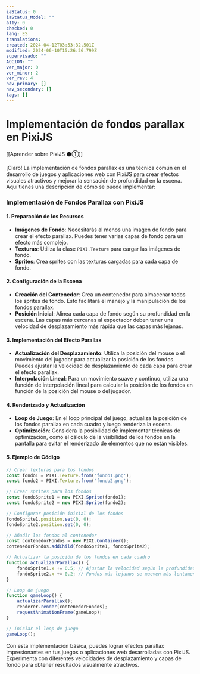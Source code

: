 ```yaml
---
iaStatus: 0
iaStatus_Model: ""
a11y: 0
checked: 0
lang: ES
translations: 
created: 2024-04-12T03:53:32.501Z
modified: 2024-06-10T15:26:26.799Z
supervisado: ""
ACCION: ""
ver_major: 0
ver_minor: 2
ver_rev: 4
nav_primary: []
nav_secondary: []
tags: []
---
```

# Implementación de fondos parallax en PixiJS

[[Aprender sobre PixiJS ⚫①]]

¡Claro! La implementación de fondos parallax es una técnica común en el desarrollo de juegos y aplicaciones web con PixiJS para crear efectos visuales atractivos y mejorar la sensación de profundidad en la escena. Aquí tienes una descripción de cómo se puede implementar:

### Implementación de Fondos Parallax con PixiJS

#### 1. Preparación de los Recursos
- **Imágenes de Fondo**: Necesitarás al menos una imagen de fondo para crear el efecto parallax. Puedes tener varias capas de fondo para un efecto más complejo.
- **Texturas**: Utiliza la clase `PIXI.Texture` para cargar las imágenes de fondo.
- **Sprites**: Crea sprites con las texturas cargadas para cada capa de fondo.

#### 2. Configuración de la Escena
- **Creación del Contenedor**: Crea un contenedor para almacenar todos los sprites de fondo. Esto facilitará el manejo y la manipulación de los fondos parallax.
- **Posición Inicial**: Alinea cada capa de fondo según su profundidad en la escena. Las capas más cercanas al espectador deben tener una velocidad de desplazamiento más rápida que las capas más lejanas.

#### 3. Implementación del Efecto Parallax
- **Actualización del Desplazamiento**: Utiliza la posición del mouse o el movimiento del jugador para actualizar la posición de los fondos. Puedes ajustar la velocidad de desplazamiento de cada capa para crear el efecto parallax.
- **Interpolación Lineal**: Para un movimiento suave y continuo, utiliza una función de interpolación lineal para calcular la posición de los fondos en función de la posición del mouse o del jugador.

#### 4. Renderizado y Actualización
- **Loop de Juego**: En el loop principal del juego, actualiza la posición de los fondos parallax en cada cuadro y luego renderiza la escena.
- **Optimización**: Considera la posibilidad de implementar técnicas de optimización, como el cálculo de la visibilidad de los fondos en la pantalla para evitar el renderizado de elementos que no están visibles.

#### 5. Ejemplo de Código

```javascript
// Crear texturas para los fondos
const fondo1 = PIXI.Texture.from('fondo1.png');
const fondo2 = PIXI.Texture.from('fondo2.png');

// Crear sprites para los fondos
const fondoSprite1 = new PIXI.Sprite(fondo1);
const fondoSprite2 = new PIXI.Sprite(fondo2);

// Configurar posición inicial de los fondos
fondoSprite1.position.set(0, 0);
fondoSprite2.position.set(0, 0);

// Añadir los fondos al contenedor
const contenedorFondos = new PIXI.Container();
contenedorFondos.addChild(fondoSprite1, fondoSprite2);

// Actualizar la posición de los fondos en cada cuadro
function actualizarParallax() {
    fondoSprite1.x += 0.5; // Ajustar la velocidad según la profundidad
    fondoSprite2.x += 0.2; // Fondos más lejanos se mueven más lentamente
}

// Loop de juego
function gameLoop() {
    actualizarParallax();
    renderer.render(contenedorFondos);
    requestAnimationFrame(gameLoop);
}

// Iniciar el loop de juego
gameLoop();
```

Con esta implementación básica, puedes lograr efectos parallax impresionantes en tus juegos o aplicaciones web desarrolladas con PixiJS. Experimenta con diferentes velocidades de desplazamiento y capas de fondo para obtener resultados visualmente atractivos.